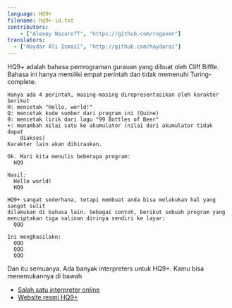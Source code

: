 ```yaml
---
language: HQ9+
filename: hq9+-id.txt
contributors:
    - ["Alexey Nazaroff", "https://github.com/rogaven"]
translators:
  - ["Haydar Ali Ismail", "http://github.com/haydarai"]
---
```


HQ9+ adalah bahasa pemrograman gurauan yang dibuat oleh Cliff Biffle. Bahasa
ini hanya memiliki empat perintah dan tidak memenuhi Turing-complete.

```
Hanya ada 4 perintah, masing-masing direpresentasikan oleh karakter berikut
H: mencetak "Hello, world!"
Q: mencetak kode sumber dari program ini (Quine)
9: mencetak lirik dari lagu "99 Bottles of Beer"
+: menambah nilai satu ke akumulator (nilai dari akumulator tidak dapat
	diakses)
Karakter lain akan dihiraukan.

Ok. Mari kita menulis beberapa program:
  HQ9

Hasil:
  Hello world!
  HQ9

HQ9+ sangat sederhana, tetapi membuat anda bisa melakukan hal yang sangat sulit
dilakukan di bahasa lain. Sebagai contoh, berikut sebuah program yang
menciptakan tiga salinan dirinya sendiri ke layar:
  QQQ

Ini menghasilakn:
  QQQ
  QQQ
  QQQ
```

Dan itu semuanya. Ada banyak interpreters untuk HQ9+. Kamu bisa menemukannya di
bawah

+ [Salah satu interpreter online](https://almnet.de/esolang/hq9plus.php)
+ [Website resmi HQ9+](http://cliffle.com/esoterica/hq9plus.html)
